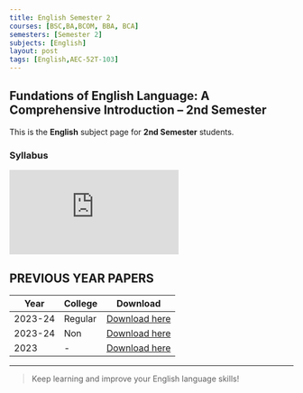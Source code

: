 ```yaml
---
title: English Semester 2
courses: [BSC,BA,BCOM, BBA, BCA]
semesters: [Semester 2]
subjects: [English]
layout: post
tags: [English,AEC-52T-103]
---
```


## Fundations of English Language: A Comprehensive Introduction – 2nd Semester

This is the **English** subject page for **2nd Semester** students.

### Syllabus
![English Semester 2 Syllabus](https://sainipankaj12.serv00.net/TelegramStream.php?file_id=AgACAgUAAyEGAASQTtqMAAJSIWicr46af6nfWtv7cypguoxA9n2oAAJDyDEb1cboVPdllr9j2wABmwAIAQADAgADeQAHHgQ&file_type=photo)

## PREVIOUS YEAR PAPERS

| Year     | College | Download |
|----------|---------|----------|
|2023-24   | Regular     |[Download here](https://files.edumate.life/Ba/Pyq/ba-2-sem-foundations-of-english-language-aec-52t-103-jul-2024.pdf)|
|2023-24|Non|[Download here](https://files.edumate.life/Comman/ba-bsc-bcom-1-sem-foundations-of-english-language-a-comprehensive-aec-51t-101-may-2024.pdf)|
| 2023  | -     | [Download here](https://files.edumate.life/Yearl-exam/ba-part-1-general-english-1003-2023.pdf) |



---

> Keep learning and improve your English language skills!
